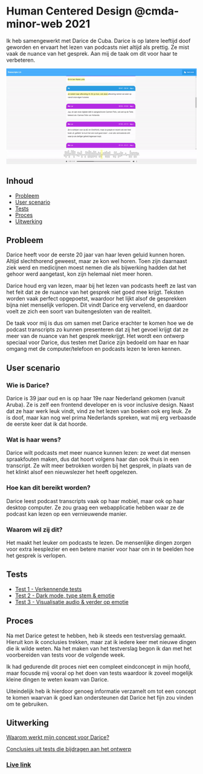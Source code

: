 # Human Centered Design @cmda-minor-web 2021

Ik heb samengewerkt met Darice de Cuba. Darice is op latere leeftijd doof geworden en ervaart het lezen van podcasts niet altijd als prettig. Ze mist vaak de nuance van het gesprek. Aan mij de taak om dit voor haar te verbeteren.

![product](https://github.com/StanBankras/human-centered-design-2021/blob/master/images/product.gif?raw=true)

## Inhoud
* [Probleem](https://github.com/StanBankras/human-centered-design-2021#probleem)
* [User scenario](https://github.com/StanBankras/human-centered-design-2021#user-scenario)
* [Tests](https://github.com/StanBankras/human-centered-design-2021#tests)
* [Proces](https://github.com/StanBankras/human-centered-design-2021#proces)
* [Uitwerking](https://github.com/StanBankras/human-centered-design-2021#uitwerking)

## Probleem
Darice heeft voor de eerste 20 jaar van haar leven geluid kunnen horen. Altijd slechthorend geweest, maar ze kon wel horen. Toen zijn daarnaast ziek werd en medicijnen moest nemen die als bijwerking hadden dat het gehoor werd aangetast, kon zijn helemaal niet meer horen.

Darice houd erg van lezen, maar bij het lezen van podcasts heeft ze last van het feit dat ze de nuance van het gesprek niet goed mee krijgt. Teksten worden vaak perfect opgepoetst, waardoor het lijkt alsof de gesprekken bijna niet menselijk verlopen. Dit vindt Darice erg vervelend, en daardoor voelt ze zich een soort van buitengesloten van de realiteit.

De taak voor mij is dus om samen met Darice erachter te komen hoe we de podcast transcripts zo kunnen presenteren dat zij het gevoel krijgt dat ze meer van de nuance van het gesprek meekrijgt. Het wordt een ontwerp speciaal voor Darice, dus testen met Darice zijn bedoeld om haar en haar omgang met de computer/telefoon en podcasts lezen te leren kennen.

## User scenario
### Wie is Darice?
Darice is 39 jaar oud en is op haar 19e naar Nederland gekomen (vanuit Aruba). Ze is zelf een frontend developer en is voor inclusive design. Naast dat ze haar werk leuk vindt, vind ze het lezen van boeken ook erg leuk. Ze is doof, maar kan nog wel prima Nederlands spreken, wat mij erg verbaasde de eerste keer dat ik dat hoorde.

### Wat is haar wens?
Darice wilt podcasts met meer nuance kunnen lezen: ze weet dat mensen spraakfouten maken, dus dat hoort volgens haar dan ook thuis in een transcript. Ze wilt meer betrokken worden bij het gesprek, in plaats van de het klinkt alsof een nieuwslezer het heeft opgelezen.

### Hoe kan dit bereikt worden?
Darice leest podcast transcripts vaak op haar mobiel, maar ook op haar desktop computer. Ze zou graag een webapplicatie hebben waar ze de podcast kan lezen op een vernieuwende manier.

### Waarom wil zij dit?
Het maakt het leuker om podcasts te lezen. De mensenlijke dingen zorgen voor extra leesplezier en een betere manier voor haar om in te beelden hoe het gesprek is verlopen.

## Tests
* [Test 1 - Verkennende tests](https://github.com/StanBankras/human-centered-design-2021/wiki/Test-verslag-1) 
* [Test 2 - Dark mode, type stem & emotie](https://github.com/StanBankras/human-centered-design-2021/wiki/Test-verslag-2) 
* [Test 3 - Visualisatie audio & verder op emotie](https://github.com/StanBankras/human-centered-design-2021/wiki/Test-verslag-3) 

## Proces
Na met Darice getest te hebben, heb ik steeds een testverslag gemaakt. Hieruit kon ik conclusies trekken, maar zat ik iedere keer met nieuwe dingen die ik wilde weten. Na het maken van het testverslag begon ik dan met het voorbereiden van tests voor de volgende week.

Ik had gedurende dit proces niet een compleet eindconcept in mijn hoofd, maar focusde mij vooral op het doen van tests waardoor ik zoveel mogelijk kleine dingen te weten kwam van Darice.

Uiteindelijk heb ik hierdoor genoeg informatie verzamelt om tot een concept te komen waarvan ik goed kan ondersteunen dat Darice het fijn zou vinden om te gebruiken.

## Uitwerking
[Waarom werkt mijn concept voor Darice?](https://github.com/StanBankras/human-centered-design-2021/wiki/Waarom-werkt-dit-concept-voor-Darice%3F)

[Conclusies uit tests die bijdragen aan het ontwerp](https://github.com/StanBankras/human-centered-design-2021/wiki/Eindconclusies)

### [Live link](https://stanbankras.github.io/human-centered-design-2021/)
